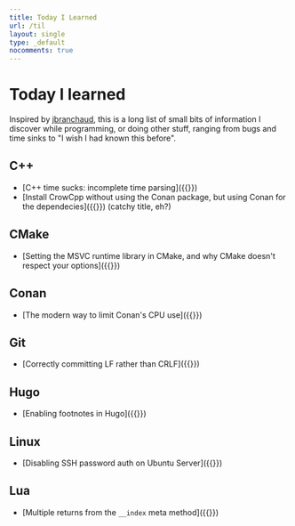 ```yaml
---
title: Today I Learned
url: /til
layout: single
type: _default
nocomments: true
---
```

<!-- x_ -->

# Today I learned

Inspired by [jbranchaud](https://github.com/jbranchaud/til), this is a long list of small bits of information I discover while programming, or doing other stuff, ranging from bugs and time sinks to "I wish I had known this before".

## C++

* [C++ time sucks: incomplete time parsing]({{<ref path="/til/cpp/incomplete-time-parsing.md">}})
* [Install CrowCpp without using the Conan package, but using Conan for the dependecies]({{<ref path="/til/cpp/installing-crow-with-submodules.md">}}) (catchy title, eh?)

## CMake

* [Setting the MSVC runtime library in CMake, and why CMake doesn't respect your options]({{<ref path="/til/cmake/runtime-library-options-ignored.md">}})

## Conan

* [The modern way to limit Conan's CPU use]({{<ref path="/til/conan/cpu-core-limiting.md">}})

## Git

* [Correctly committing LF rather than CRLF]({{<ref path="/til/git/crlf.md">}})

## Hugo

* [Enabling footnotes in Hugo]({{<ref path="/til/hugo/footnotes.md">}})

## Linux

* [Disabling SSH password auth on Ubuntu Server]({{<ref path="/til/linux/disable-password-auth-ubuntu-server.md">}})

## Lua

* [Multiple returns from the `__index` meta method]({{<ref path="/til/lua/multiple-return-index.md">}})
